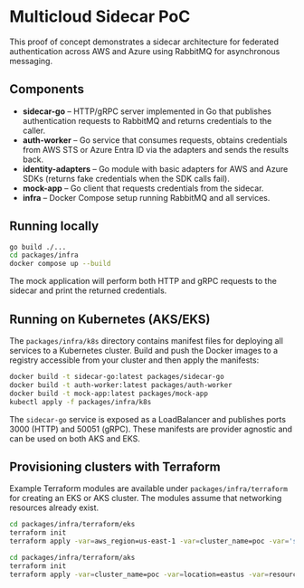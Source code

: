 # Multicloud Sidecar PoC

This proof of concept demonstrates a sidecar architecture for federated authentication across AWS and Azure using RabbitMQ for asynchronous messaging.

## Components

 - **sidecar-go** – HTTP/gRPC server implemented in Go that publishes authentication requests to RabbitMQ and returns credentials to the caller.
 - **auth-worker** – Go service that consumes requests, obtains credentials from AWS STS or Azure Entra ID via the adapters and sends the results back.
 - **identity-adapters** – Go module with basic adapters for AWS and Azure SDKs (returns fake credentials when the SDK calls fail).
 - **mock-app** – Go client that requests credentials from the sidecar.
- **infra** – Docker Compose setup running RabbitMQ and all services.

## Running locally

```bash
go build ./...
cd packages/infra
docker compose up --build
```

The mock application will perform both HTTP and gRPC requests to the sidecar and print the returned credentials.

## Running on Kubernetes (AKS/EKS)

The `packages/infra/k8s` directory contains manifest files for deploying all services to a Kubernetes cluster. Build and push the Docker images to a registry accessible from your cluster and then apply the manifests:

```bash
docker build -t sidecar-go:latest packages/sidecar-go
docker build -t auth-worker:latest packages/auth-worker
docker build -t mock-app:latest packages/mock-app
kubectl apply -f packages/infra/k8s
```

The `sidecar-go` service is exposed as a LoadBalancer and publishes ports 3000 (HTTP) and 50051 (gRPC). These manifests are provider agnostic and can be used on both AKS and EKS.

## Provisioning clusters with Terraform

Example Terraform modules are available under `packages/infra/terraform` for creating an EKS or AKS cluster. The modules assume that networking resources already exist.

```bash
cd packages/infra/terraform/eks
terraform init
terraform apply -var=aws_region=us-east-1 -var=cluster_name=poc -var='subnet_ids=["subnet-123","subnet-456"]'
```

```bash
cd packages/infra/terraform/aks
terraform init
terraform apply -var=cluster_name=poc -var=location=eastus -var=resource_group=my-rg -var=dns_prefix=poc
```
